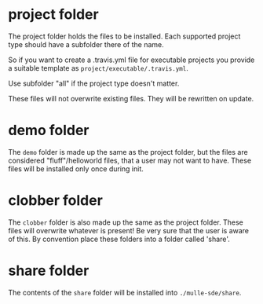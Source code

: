 # project folder

The project folder holds the files to be installed. Each supported project type
should have a subfolder there of the name.

So if you want to create a .travis.yml file for executable projects you provide
a suitable template as `project/executable/.travis.yml`.

Use subfolder "all" if the project type doesn't matter.

These files will not overwrite existing files. They will be rewritten on update.

# demo folder

The `demo` folder is made up the same as the project folder, but the files are
considered "fluff"/helloworld files, that a user may not want to have. These
files will be installed only once during init.

# clobber folder

The `clobber` folder is also made up the same as the project folder. These
files will overwrite whatever is present! Be very sure that the user is aware
of this. By convention place these folders into a folder called 'share'.

# share folder

The contents of the `share` folder will be installed into `./mulle-sde/share`.

